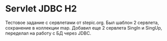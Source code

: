 # Servlet JDBC H2
Тестовое задание с сервлетами от stepic.org.
Был шаблон 2 сервлета, сохранение в коллекции map.
Добавил еще 2 сервлета SingIn и SingUp, переделал на работу с БД через JDBC. 
